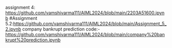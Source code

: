 assignment 4: https://github.com/vamshivarma111/AIML2024/blob/main/2203A51600.ipynb
#Assignment 5.2:https://github.com/vamshivarma111/AIML2024/blob/main/Assignment_5_2.ipynb
company bankrupt prediction code:-https://github.com/vamshivarma111/AIML2024/blob/main/company%20bankrupt%20prediction.ipynb
